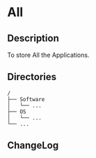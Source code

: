 # All

## Description

To store All the Applications.


## Directories

```
/
├── Software
│   └── ...
├── OS
│   └── ...
└── ...
```


## ChangeLog

